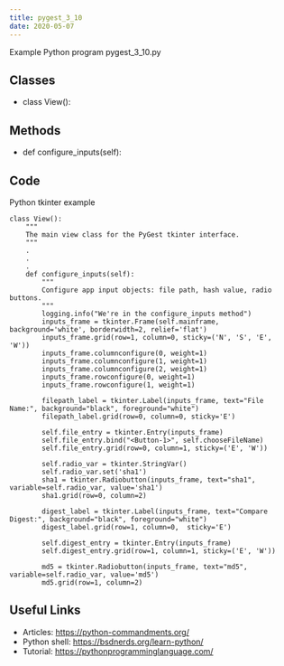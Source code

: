 ```yaml
---
title: pygest_3_10
date: 2020-05-07
---
```

Example Python program pygest_3_10.py


## Classes

* class View():

## Methods

* def configure_inputs(self):

## Code

Python tkinter example

    class View():
        """
        The main view class for the PyGest tkinter interface.
        """
        .
        .
        .
        def configure_inputs(self):
            """
            Configure app input objects: file path, hash value, radio buttons.
            """
            logging.info("We're in the configure_inputs method")
            inputs_frame = tkinter.Frame(self.mainframe, background='white', borderwidth=2, relief='flat')
            inputs_frame.grid(row=1, column=0, sticky=('N', 'S', 'E', 'W'))
            inputs_frame.columnconfigure(0, weight=1)
            inputs_frame.columnconfigure(1, weight=1)
            inputs_frame.columnconfigure(2, weight=1)
            inputs_frame.rowconfigure(0, weight=1)
            inputs_frame.rowconfigure(1, weight=1)
    
            filepath_label = tkinter.Label(inputs_frame, text="File Name:", background="black", foreground="white")
            filepath_label.grid(row=0, column=0, sticky='E')
    
            self.file_entry = tkinter.Entry(inputs_frame)
            self.file_entry.bind("<Button-1>", self.chooseFileName)
            self.file_entry.grid(row=0, column=1, sticky=('E', 'W'))
    
            self.radio_var = tkinter.StringVar()
            self.radio_var.set('sha1')
            sha1 = tkinter.Radiobutton(inputs_frame, text="sha1", variable=self.radio_var, value='sha1')
            sha1.grid(row=0, column=2)
    
            digest_label = tkinter.Label(inputs_frame, text="Compare Digest:", background="black", foreground="white")
            digest_label.grid(row=1, column=0,  sticky='E')
    
            self.digest_entry = tkinter.Entry(inputs_frame)
            self.digest_entry.grid(row=1, column=1, sticky=('E', 'W'))
    
            md5 = tkinter.Radiobutton(inputs_frame, text="md5", variable=self.radio_var, value='md5')
            md5.grid(row=1, column=2)

## Useful Links

- Articles: https://python-commandments.org/
- Python shell: https://bsdnerds.org/learn-python/
- Tutorial: https://pythonprogramminglanguage.com/
